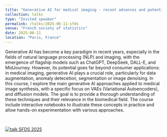 ```yaml
---
title: "Generative AI for medical imaging - recent advances and potential benefits"
collection: talks
type: "Invited speaker"
permalink: /talks/2025-06-11-sfds
venue: "French society of statistics"
date: 2025-06-11
location: "Paris, France"
---
```


Generative AI has become a key paradigm in recent years, especially in the fields of natural language processing (NLP) and imaging, with the emergence of flagship models such as ChatGPT, DeepSeek, DALL-E, and MidJourney. However, its potential goes far beyond consumer applications: in medical imaging, generative AI plays a crucial role, particularly for data augmentation, anomaly detecetion, segmentation or image denoising. In this course, I explore the main generative AI approaches applied to medical image synthesis, with a specific focus on VAEs (Variational Autoencoders), and diffusion models. The goal is to provide a thorough understanding of these techniques and their relevance in the biomedical field. The course include interactive notebooks to illustrate these concepts in practice and allow hands-on experimentation with various approaches.

<br>

[![talk SFDS 2025](https://olivier-bernard-creatis.github.io//images//talk_sfds_2025.png)](https://olivier-bernard-creatis.github.io//files//research-sfds-bernard-2025.pdf)


